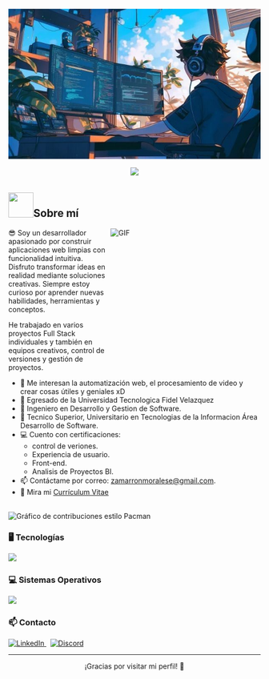 <!-- Encabezado animado y diseño visual -->

<p align="center">
  <img src="https://raw.githubusercontent.com/EfrainMoralesZ/EfrainMoralesZ/main/Assets/avatar-banner.jpg" alt="Efrain Morales Banner" width="1000" height="300"/>
</p>

<p align="center">
  <a href="https://github.com/efrainm">
    <img src="https://readme-typing-svg.herokuapp.com/?lines=%F0%9F%91%8B+¡Hola!+Soy+Efrain+Morales;Desarrollador+Fullstack;+%F0%9F%9A%80&+font=Press+Start+2P&width=750&height=100&color=FF0000&vCenter=true&size=30">
  </a>
</p>


<br>



<img align="left" src = "https://user-images.githubusercontent.com/63050133/156777293-72a6e681-2582-4a9d-ad92-09d1181d47c7.gif" width="50" height="50">
<h2 align="left">Sobre mí</h2>

<img align="right" alt="GIF" src="https://i.pinimg.com/originals/e4/26/70/e426702edf874b181aced1e2fa5c6cde.gif" width="300" height="300"/>

<p>😎 Soy un desarrollador apasionado por construir aplicaciones web limpias con funcionalidad intuitiva. Disfruto transformar ideas en realidad mediante soluciones creativas. Siempre estoy curioso por aprender nuevas habilidades, herramientas y conceptos.</p> 

<p>He trabajado en varios proyectos Full Stack individuales y también en equipos creativos, control de versiones y gestión de proyectos.</p>


- 🤔 Me interesan la automatización web, el procesamiento de video y crear cosas útiles y geniales xD
- 🏫 Egresado de la Universidad Tecnologica Fidel Velazquez  
- 💼 Ingeniero en Desarrollo y Gestion de Software.
- 💼 Tecnico Superior, Universitario en Tecnologias de la Informacion Área Desarrollo de Software.  
- 💻 Cuento con certificaciones:
  - control de veriones.
  - Experiencia de usuario.
  - Front-end.
  - Analisis de Proyectos BI.
- 📫 Contáctame por correo: [zamarronmoralese@gmail.com](mailto:zamarronmoralese@gmail.com).  
- 📝 Mira mi [Currículum Vitae](https://github.com/EfrainMoralesZ/EfrainMoralesZ/raw/main/Assets/CV_Efrain_Morales.pdf)




<br>

<!-- Gráfico de contribuciones estilo Pacman -->

<picture>
  <source media="(prefers-color-scheme: dark)" srcset="https://raw.githubusercontent.com/maurodesouza/maurodesouza/output/pacman-contribution-graph-dark.svg">
  <source media="(prefers-color-scheme: light)" srcset="https://raw.githubusercontent.com/maurodesouza/maurodesouza/output/pacman-contribution-graph.svg">
  <img alt="Gráfico de contribuciones estilo Pacman" src="https://raw.githubusercontent.com/maurodesouza/maurodesouza/output/pacman-contribution-graph.svg">
</picture>

<br>

### 🖥️ Tecnologías  
<img src="https://skillicons.dev/icons?i=git,css,discord,postgres,github,html,java,js,md,nodejs,py,react,ts,vscode,scrum" />

<br>

### 💻 Sistemas Operativos  
<img src="https://skillicons.dev/icons?i=windows,mint,ubuntu,debian" />

<br>

### 📫 Contacto  
<a href="https://www.linkedin.com/in/1010nishant/" target="_blank">
  <img src="https://user-images.githubusercontent.com/88904952/234979284-68c11d7f-1acc-4f0c-ac78-044e1037d7b0.png" alt="LinkedIn" height="40" />
</a>
&nbsp;
<a href="https://discordapp.com/users/957722095381540874" target="_blank">
  <img src="https://user-images.githubusercontent.com/88904952/234982627-019fd336-6248-453c-9b05-97c13fd1d207.png" alt="Discord" height="40" />
</a>

---

<p align="center">¡Gracias por visitar mi perfil! 🚀</p>
